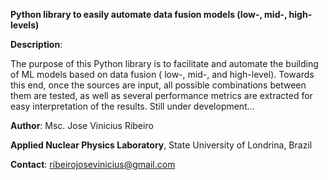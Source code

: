 **Python library to easily automate data fusion models (low-, mid-, high-levels)**
 
**Description**:

The purpose of this Python library is to facilitate and automate the building of ML models based on data fusion ( low-, mid-, and high-level). Towards this end, once the sources are input, all possible combinations between them are tested, as well as several performance metrics are extracted for easy interpretation of the results.
Still under development...

**Author**: Msc. Jose Vinicius Ribeiro

**Applied Nuclear Physics Laboratory**, State University of Londrina, Brazil

**Contact**: ribeirojosevinicius@gmail.com
